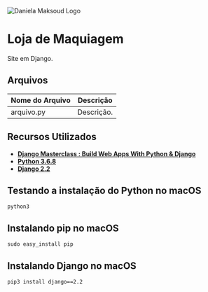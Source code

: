 ![Daniela Maksoud Logo](http://sempregatas.com.br/imagens/Logo.png)

# Loja de Maquiagem

Site em Django.

## Arquivos

| Nome do Arquivo | Descrição |
| ------------- | ------------- |
| arquivo.py  | Descrição. |

## Recursos Utilizados

- **[Django Masterclass : Build Web Apps With Python & Django](https://www.udemy.com/course/django-course/)**
- **[Python 3.6.8](https://www.python.org/downloads/release/python-368/)**
- **[Django 2.2](https://www.djangoproject.com/)**

## Testando a instalação do Python no macOS

```
python3
```

## Instalando pip no macOS

```
sudo easy_install pip
```

## Instalando Django no macOS

```
pip3 install django==2.2
```
